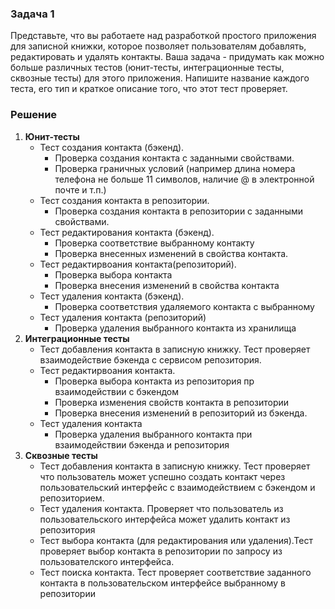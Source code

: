 ### Задача 1
Представьте, что вы работаете над разработкой простого приложения для записной книжки, которое позволяет пользователям добавлять, редактировать и удалять контакты.
Ваша задача - придумать как можно больше различных тестов (юнит-тесты, интеграционные тесты, сквозные тесты) для этого приложения. Напишите название каждого теста, его тип и краткое описание того, что этот тест проверяет.

### Решение
1. **Юнит-тесты**
    * Тест создания контакта (бэкенд). 
      * Проверка создания контакта с заданными свойствами. 
      * Проверка граничных условий (например длина номера телефона не больше 11 символов, наличие @ в электронной почте и т.п.)
    * Тест создания контакта в репозитории. 
      * Проверка создания контакта в репозитории с заданными свойствами.
    * Тест редактирования контакта (бэкенд). 
      * Проверка соответствие выбранному контакту
      * Проверка внесенных изменений в свойства контакта.
    * Тест редактирвоания контакта(репозиторий). 
      * Проверка выбора контакта
      * Проверка внесения изменений в свойства контакта
    * Тест удаления контакта (бэкенд). 
      * Проверка соответствия удаляемого контакта с выбранному
    * Тест удаления контакта (репозиторий)
      * Проверка удаления выбранного контакта из хранилища
2. **Интеграционные тесты**
    * Тест добавления контакта в записную книжку. Тест проверяет взаимодействие бэкенда с сервисом репозитория. 
    * Тест редактирвоания контакта. 
      * Проверка выбора контакта из репозитория пр взаимодействии с бэкендом
      * Проверка изменения свойств контакта в репозитории
      * Проверка внесения изменений в репозиторий из бэкенда.
    * Тест удаления контакта
      * Проверка удаления выбранного контакта при взаимодействии бэкенда и репозитория
3. **Сквозные тесты**
   * Тест добавления контакта в записную книжку. Тест проверяет что пользователь может успешно создать контакт через пользовательский интерфейс с взаимодействием с бэкендом и репозиторием.
   * Тест удаления контакта. Проверяет что пользователь из пользовательского интерфейса может удалить контакт из репозитория
   * Тест выбора контакта (для редактирования или удаления).Тест проверяет выбор контакта в репозитории по запросу из пользователского интерфейса.
   * Тест поиска контакта. Тест проверяет соответствие заданного контакта в пользовательском интерфейсе выбранному в репозитории
   